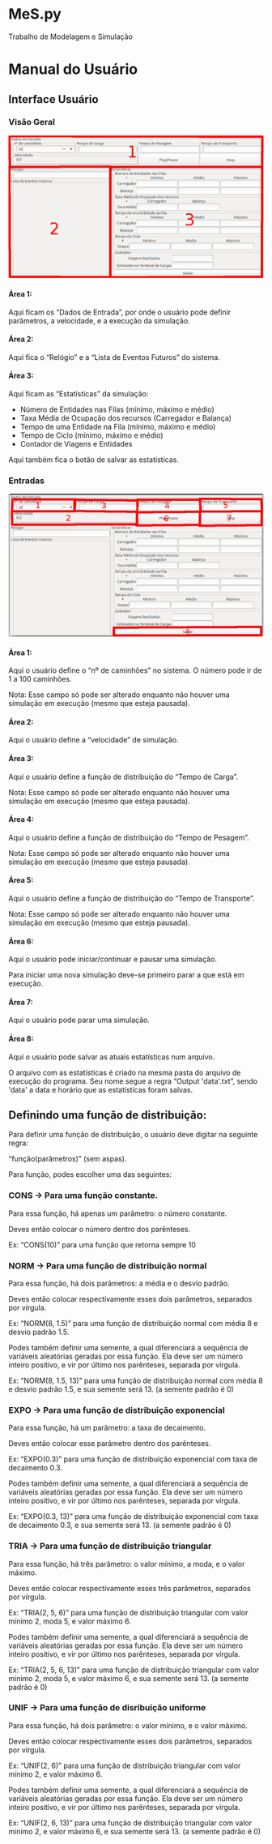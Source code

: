 # MeS.py

Trabalho de Modelagem e Simulação

# Manual do Usuário

## Interface Usuário

### Visão Geral

<img src=misc/overall.png>

#### Área 1:

Aqui ficam os “Dados de Entrada”, por onde o usuário pode definir parâmetros, a velocidade, e a execução da simulação.

#### Área 2:

Aqui fica o “Relógio” e a “Lista de Eventos Futuros” do sistema.

#### Área 3:

Aqui ficam as “Estatísticas” da simulação:
* Número de Entidades nas Filas (mínimo, máximo e médio)
* Taxa Média de Ocupação dos recursos (Carregador e Balança)
* Tempo de uma Entidade na Fila (mínimo, máximo e médio)
* Tempo de Ciclo (mínimo, máximo e médio)
* Contador de Viagens e Entidades

Aqui também fica o botão de salvar as estatísticas.

### Entradas

<img src=misc/inputs.png>

#### Área 1:

Aqui o usuário define o “nº de caminhões” no sistema. O número pode ir de 1 a 100 caminhões.

Nota: Esse campo só pode ser alterado enquanto não houver uma simulação em execução (mesmo que esteja pausada).

#### Área 2:

Aqui o usuário define a “velocidade” de simulação.

#### Área 3:

Aqui o usuário define a função de distribuição do “Tempo de Carga”.

Nota: Esse campo só pode ser alterado enquanto não houver uma simulação em execução (mesmo que esteja pausada).

#### Área 4:

Aqui o usuário define a função de distribuição do “Tempo de Pesagem”.

Nota: Esse campo só pode ser alterado enquanto não houver uma simulação em execução (mesmo que esteja pausada).

#### Área 5:

Aqui o usuário define a função de distribuição do “Tempo de Transporte”.

Nota: Esse campo só pode ser alterado enquanto não houver uma simulação em execução (mesmo que esteja pausada).

#### Área 6:

Aqui o usuário pode iniciar/continuar e pausar uma simulação.

Para iniciar uma nova simulação deve-se primeiro parar a que está em execução.

#### Área 7:

Aqui o usuário pode parar uma simulação.

#### Área 8:

Aqui o usuário pode salvar as atuais estatísticas num arquivo.

O arquivo com as estatísticas é criado na mesma pasta do arquivo de execução do programa. Seu nome segue a regra “Output 'data'.txt”, sendo 'data' a data e horário que as estatísticas foram salvas.

## Definindo uma função de distribuição:

Para definir uma função de distribuição, o usuário deve digitar na seguinte regra:

“função(parâmetros)” (sem aspas).

Para função, podes escolher uma das seguintes:

### CONS → Para uma função constante.

Para essa função, há apenas um parâmetro: o número constante.

Deves então colocar o número dentro dos parênteses.

Ex: “CONS(10)” para uma função que retorna sempre 10

### NORM → Para uma função de distribuição normal

Para essa função, há dois parâmetros: a média e o desvio padrão.

Deves então colocar respectivamente esses dois parâmetros, separados por vírgula.

Ex: “NORM(8, 1.5)” para uma função de distribuição normal com média 8 e desvio padrão 1.5.

Podes também definir uma semente, a qual diferenciará a sequência de variáveis aleatórias geradas por essa função. Ela deve ser um número inteiro positivo, e vir por último nos parênteses, separada por vírgula.

Ex: “NORM(8, 1.5, 13)” para uma função de distribuição normal com média 8 e desvio padrão 1.5, e sua semente será 13. (a semente padrão é 0)

### EXPO → Para uma função de distribuição exponencial

Para essa função, há um parâmetro: a taxa de decaimento.

Deves então colocar esse parâmetro dentro dos parênteses.

Ex: “EXPO(0.3)” para uma função de distribuição exponencial com taxa de decaimento 0.3.

Podes também definir uma semente, a qual diferenciará a sequência de variáveis aleatórias geradas por essa função. Ela deve ser um número inteiro positivo, e vir por último nos parênteses, separada por vírgula.

Ex: “EXPO(0.3, 13)” para uma função de distribuição exponencial com taxa de decaimento 0.3, e sua semente será 13. (a semente padrão é 0)

### TRIA → Para uma função de distribuição triangular

Para essa função, há três parâmetro: o valor mínimo, a moda, e o valor máximo.

Deves então colocar respectivamente esses três parâmetros, separados por vírgula.

Ex: “TRIA(2, 5, 6)” para uma função de distribuição triangular com valor mínimo 2, moda 5, e valor máximo 6.

Podes também definir uma semente, a qual diferenciará a sequência de variáveis aleatórias geradas por essa função. Ela deve ser um número inteiro positivo, e vir por último nos parênteses, separada por vírgula.

Ex: “TRIA(2, 5, 6, 13)” para uma função de distribuição triangular com valor mínimo 2, moda 5, e valor máximo 6, e sua semente será 13. (a semente padrão é 0)

### UNIF → Para uma função de disribuição uniforme

Para essa função, há dois parâmetro: o valor mínimo, e o valor máximo.

Deves então colocar respectivamente esses dois parâmetros, separados por vírgula.

Ex: “UNIF(2, 6)” para uma função de distribuição triangular com valor mínimo 2, e valor máximo 6.

Podes também definir uma semente, a qual diferenciará a sequência de variáveis aleatórias geradas por essa função. Ela deve ser um número inteiro positivo, e vir por último nos parênteses, separada por vírgula.

Ex: “UNIF(2, 6, 13)” para uma função de distribuição triangular com valor mínimo 2, e valor máximo 6, e sua semente será 13. (a semente padrão é 0)
